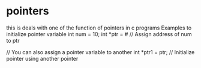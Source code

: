 # pointers
this is deals with one of the function of pointers in c programs 
Examples to initialize pointer variable
int num   = 10;
int *ptr  = &num;   // Assign address of num to ptr

// You can also assign a pointer variable to another 
int *ptr1 = ptr;    // Initialize pointer using another pointer
